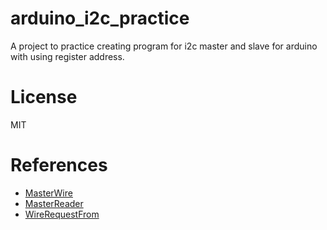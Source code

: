 # arduino_i2c_practice

A project to practice creating program for i2c master and slave for arduino with using register address.

# License

MIT

# References

- [MasterWire](https://www.arduino.cc/en/Tutorial/MasterWriter)
- [MasterReader](https://www.arduino.cc/en/Tutorial/MasterReader)
- [WireRequestFrom](https://www.arduino.cc/en/Reference/WireRequestFrom)
